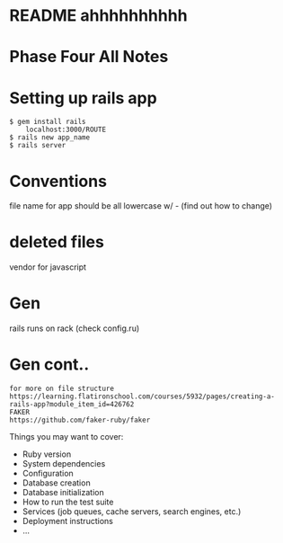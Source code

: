 # README ahhhhhhhhhh
# Phase Four All Notes

#   Setting up rails app 
    $ gem install rails
        localhost:3000/ROUTE
    $ rails new app_name
    $ rails server

#   Conventions
file name for app should be all lowercase w/ - (find out how to change)

# deleted files
vendor for javascript

# Gen
rails runs on rack (check config.ru)

# Gen cont..
    for more on file structure
    https://learning.flatironschool.com/courses/5932/pages/creating-a-rails-app?module_item_id=426762
    FAKER
    https://github.com/faker-ruby/faker

Things you may want to cover:
* Ruby version
* System dependencies
* Configuration
* Database creation
* Database initialization
* How to run the test suite
* Services (job queues, cache servers, search engines, etc.)
* Deployment instructions
* ...
